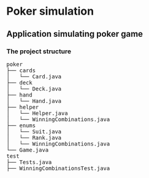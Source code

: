 # Poker simulation

## Application simulating poker game

### The project structure

<pre>
poker
├── cards
│   └── Card.java
├── deck
│   └── Deck.java
├── hand
│   └── Hand.java
├── helper
│   └── Helper.java
│   └── WinningCombinations.java
├── enums
│   └── Suit.java
│   └── Rank.java
│   └── WinningCombinations.java
└── Game.java
test
├── Tests.java
├── WinningCombinationsTest.java
</pre>

